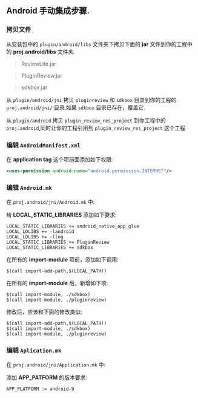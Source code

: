 ## Android 手动集成步骤.

### 拷贝文件
从安装包中的 `plugin/android/libs` 文件夹下拷贝下面的 __jar__ 文件到你的工程中的 __proj.android/libs__ 文件夹.

> ReviewLite.jar

> PluginReview.jar

> sdkbox.jar

从 `plugin/android/jni` 拷贝 `pluginreview` 和 `sdkbox` 目录到你的工程的 `proj.android/jni/` 目录.如果 `sdkbox` 目录已存在，覆盖它.

从 `plugin/android` 拷贝 `plugin_review_res_project` 到你工程中的 `proj.android`,同时让你的工程引用到 `plugin_review_res_project` 这个工程

### 编辑 `AndroidManifest.xml`
在 __application tag__ 这个项前面添加如下权限:
```xml
<uses-permission android:name="android.permission.INTERNET"/>
```

### 编辑 `Android.mk`
在 `proj.android/jni/Android.mk` 中:

给 __LOCAL_STATIC_LIBRARIES__ 添加如下要求:
```
LOCAL_STATIC_LIBRARIES += android_native_app_glue
LOCAL_LDLIBS += -landroid
LOCAL_LDLIBS += -llog
LOCAL_STATIC_LIBRARIES += PluginReview
LOCAL_STATIC_LIBRARIES += sdkbox
```

在所有的 __import-module__ 项前，添加如下调用:
```
$(call import-add-path,$(LOCAL_PATH))
```

在所有的 __import-module__ 后，新增如下项:
```
$(call import-module, ./sdkbox)
$(call import-module, ./pluginreview)
```

修改后，应该和下面的修改类似:
```
$(call import-add-path,$(LOCAL_PATH))
$(call import-module, ./sdkbox)
$(call import-module, ./pluginreview)
```

### 编辑 `Aplication.mk`
在 `proj.android/jni/Application.mk` 中:

添加 __APP_PATFORM__ 的版本要求:
```
APP_PLATFORM := android-9
```
